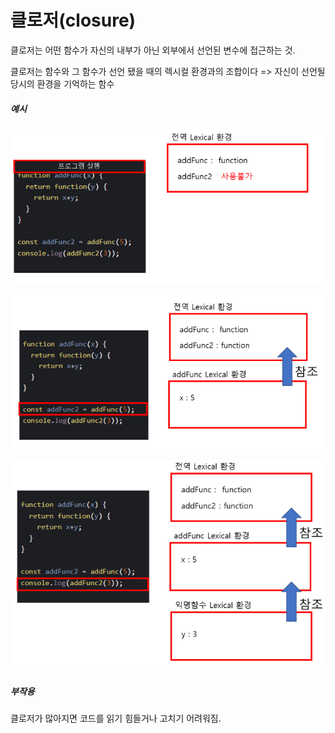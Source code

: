 # 클로저(closure)

클로저는 어떤 함수가 자신의 내부가 아닌 외부에서 선언된 변수에 접근하는 것.

클로저는 함수와 그 함수가 선언 됐을 때의 렉시컬 환경과의 조합이다 => 자신이 선언될 당시의 환경을 기억하는 함수

##### 예시

![](closure_assets/2023-01-26-18-14-03-image.png)

![](closure_assets/2023-01-26-18-14-11-image.png)

![](closure_assets/2023-01-26-18-14-22-image.png)

##### 부작용

클로저가 많아지면 코드를 읽기 힘들거나 고치기 어려워짐.
